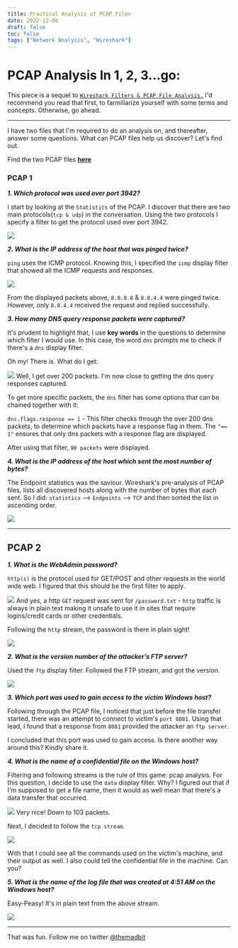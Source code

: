 ```yaml
---
title: Practical Analysis of PCAP Files
date: 2022-12-08
draft: false
toc: false
tags: ["Network Analysis", "Wireshark"]
---
```


# PCAP Analysis In 1, 2, 3...go:

This piece is a sequel to [`Wireshark Filters & PCAP File Analysis.`](https://marktanui.github.io/posts/wireshark)
I'd recommend you read that first, to farmiliarize yourself with some terms and concepts. Otherwise, go ahead.

---

I have two files that I'm required to do an analysis on, and thereafter, answer some questions. What can PCAP files help us discover? Let's find out.

Find the two PCAP files [**here**](https://github.com/MarkTanui/marktanui.github.io/tree/main/assets/posts/wireshark-sbt)

### PCAP 1
***1. Which protocol was used over port 3942?***

I start by looking at the `Statistics` of the PCAP.
I discover that there are two main protocols(`tcp & udp`) in the conversation.
Using the two protocols I specify a filter to get the protocol used over port 3942.

![](https://i.imgur.com/6vxnxZQ.png) 


***2. What is the IP address of the host that was pinged twice?***

`ping` uses the ICMP protocol. Knowing this, I specified the `icmp` display filter that showed all the ICMP requests and responses.

![](https://i.imgur.com/JBGbNMo.png)

From the displayed packets above, `8.8.8.8` & `8.8.4.4` were pinged twice. However, only `8.8.4.4` received the request and replied successfully.

***3. How many DNS query response packets were captured?***

It's prudent to highlight that, I use **key words** in the questions to determine which filter I would use. In this case, the word `dns` prompts me to check if there's a `dns` display filter.

Oh my! There is. What do I get:

![](https://i.imgur.com/X8U9dBD.png)
Well, I get over 200 packets. I'm now close to getting the dns query responses captured.

To get more specific packets, the `dns` filter has some options that can be chained together with it:

`dns.flags.response == 1` - This filter checks through the over 200 dns packets, to determine which packets have a response flag in them. The `"== 1"` ensures that only dns packets with a response flag are displayed.

After using that filter, `90 packets` were displayed.


***4. What is the IP address of the host which sent the most number of bytes?***

The Endpoint statistics was the saviour. Wireshark's pre-analysis of PCAP files, lists all discovered hosts along with the number of bytes that each sent.
So I did: `statistics` --> `Endpoints` --> `TCP` and then sorted the list in ascending order.

![](https://i.imgur.com/oHgZlw8.png)

---


## PCAP 2

***1. What is the WebAdmin password?***

`http(s)` is the protocol used for GET/POST and other requests in the world wide web.
I figured that this should be the first filter to apply.

![](https://i.imgur.com/u9quAW6.png)
And yes, a http `GET` request was sent for `/password.txt` - `http` traffic is always in plain text making it unsafe to use it in sites that require logins/credit cards or other credentials.

Following the `http` stream, the password is there in plain sight!

![](https://i.imgur.com/70RKN58.png)



***2. What is the version number of the attacker’s FTP server?***

Used the `ftp` display filter.
Followed the FTP stream, and got the version.

![](https://i.imgur.com/9793TDu.png)


***3. Which port was used to gain access to the victim Windows host?***

Following through the PCAP file, I noticed that just before the file transfer started, there was an attempt to connect to victim's `port 8081`. Using that lead, I found that a response from `8081` provided the attacker an `ftp server`.

I concluded that this port was used to gain access. Is there another way around this? Kindly share it.

***4. What is the name of a confidential file on the Windows host?***

Filtering and following streams is the rule of this game: pcap analysis.
For this question, I decide to use the `data` display filter. Why? I figured out that if I'm supposed to get a file name, then it would as well mean that there's a data transfer that occurred.

![](https://i.imgur.com/QRtYc67.png)
Very nice! Down to 103 packets.

Next, I decided to follow the `tcp stream`.

![](https://i.imgur.com/6dKnEB5.png)

With that I could see all the commands used on the victim's machine, and their output as well. I also could tell the confidential file in the machine. Can you?

***5. What is the name of the log file that was created at 4:51 AM on the Windows host?***

Easy-Peasy!
It's in plain text from the above stream.

![](https://i.imgur.com/sGNR1P1.png)


---
That was fun.
Follow me on twitter [@themadbit](https://twitter.com/@themadbit)
